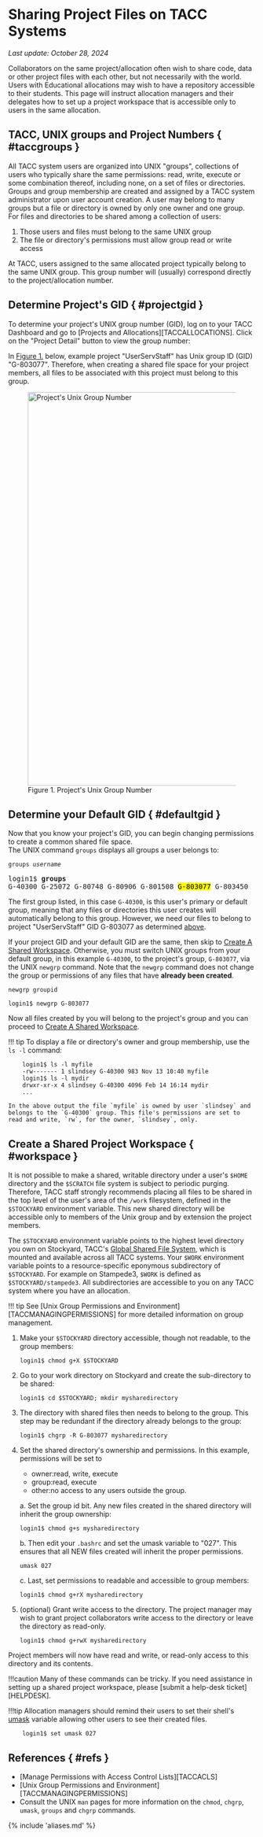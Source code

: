 # Sharing Project Files on TACC Systems
*Last update: October 28, 2024* 


Collaborators on the same project/allocation often wish to share code, data or other project files with each other, but not necessarily with the world. Users with Educational allocations may wish to have a repository accessible to their students. This page will instruct allocation managers and their delegates how to set up a project workspace that is accessible only to users in the same allocation. 

## TACC, UNIX groups and Project Numbers { #taccgroups }

All TACC system users are organized into UNIX "groups", collections of users who typically share the same permissions: read, write, execute or some combination thereof, including none, on a set of files or directories. Groups and group membership are created and assigned by a TACC system administrator upon user account creation. A user may belong to many groups but a file or directory is owned by only one owner and one group. For files and directories to be shared among a collection of users: 

1. Those users and files must belong to the same UNIX group
2. The file or directory's permissions must allow group read or write access

At TACC, users assigned to the same allocated project typically belong to the same UNIX group. This group number will (usually) correspond directly to the project/allocation number. 

## Determine Project's GID { #projectgid }

To determine your project's UNIX group number (GID), log on to your TACC Dashboard and go to [Projects and Allocations][TACCALLOCATIONS].  Click on the "Project Detail" button to view the group number:

In [Figure 1.](#figure1) below, example project "UserServStaff" has Unix group ID (GID) "G-803077".  Therefore, when creating a shared file space for your project members, all files to be associated with this project must belong to this group.

<figure id="figure1">
<img alt="Project's Unix Group Number" width="800" src="../imgs/sharingprojectfiles-1.png">
<figcaption>Figure 1. Project's Unix Group Number</figcaption></figure>


## Determine your Default GID { #defaultgid }

Now that you know your project's GID, you can begin changing permissions to create a common shared file space.  
The UNIX command `groups` displays all groups a user belongs to:

<code>groups <i>username</i></code>

<pre>
login1$ <b>groups</b>
G-40300 G-25072 G-80748 G-80906 G-801508 <mark>G-803077</mark> G-803450 
</pre>

The first group listed, in this case `G-40300`, is this user's primary or default group, meaning that any files or directories this user creates will automatically belong to this group. However, we need our files to belong to project "UserServStaff" GID G-803077 as determined [above](#projectgid).  

If your project GID and your default GID are the same, then skip to [Create A Shared Workspace](#workspace).  Otherwise, you must switch UNIX groups from your default group, in this example `G-40300`, to the project's group, `G-803077`, via the UNIX `newgrp` command.  Note that the `newgrp` command does not change the group or permissions of any files that have **already been created**.  

```syntax
newgrp groupid
```

```cmd-line
login1$ newgrp G-803077
```

Now all files created by you will belong to the project's group and you can proceed to [Create A Shared Workspace](#workspace).


!!! tip
	To display a file or directory's owner and group membership, use the `ls -l` command:

		login1$ ls -l myfile
		-rw------- 1 slindsey G-40300 983 Nov 13 10:40 myfile
		login1$ ls -l mydir
		drwxr-xr-x 4 slindsey G-40300 4096 Feb 14 16:14 mydir
		...

	In the above output the file `myfile` is owned by user `slindsey` and belongs to the `G-40300` group. This file's permissions are set to read and write, `rw`, for the owner, `slindsey`, only.


## Create a Shared Project Workspace { #workspace }

It is not possible to make a shared, writable directory under a user's `$HOME` directory and the `$SCRATCH` file system is subject to periodic purging. Therefore, TACC staff strongly recommends placing all files to be shared in the top level of the user's area of the `/work` filesystem, defined in the `$STOCKYARD` environment variable. This new shared directory will be accessible only to members of the Unix group and by extension the project members.

The `$STOCKYARD` environment variable points to the highest level directory you own on Stockyard, TACC's [Global Shared File System](https://www.tacc.utexas.edu/systems/stockyard), which is mounted and available across all TACC systems. Your `$WORK` environment variable points to a resource-specific eponymous subdirectory of `$STOCKYARD`. For example on Stampede3, `$WORK` is defined as `$STOCKYARD/stampede3`.  All subdirectories are accessible to you on any TACC system where you have an allocation.

!!! tip
	See [Unix Group Permissions and Environment][TACCMANAGINGPERMISSIONS] for more detailed information on group management.


1. Make your `$STOCKYARD` directory accessible, though not readable, to the group members:  

	```cmd-line
	login1$ chmod g+X $STOCKYARD
	```

1. Go to your work directory on Stockyard and create the sub-directory to be shared:

	```cmd-line
	login1$ cd $STOCKYARD; mkdir mysharedirectory
	```

1. The directory with shared files then needs to belong to the group. This step may be redundant if the directory already belongs to the group:

	```cmd-line
	login1$ chgrp -R G-803077 mysharedirectory
	```

1. Set the shared directory's ownership and permissions. In this example, permissions will be set to 

	* owner:read, write, execute 
	* group:read, execute
	* other:no access to any users outside the group.  

	a. Set the group id bit. Any new files created in the shared directory will inherit the group ownership:

	```cmd-line
	login1$ chmod g+s mysharedirectory
	```

	b. Then edit your `.bashrc` and set the umask variable to "027". This ensures that all NEW files created will inherit the proper permissions.

	```syntax
	umask 027
	```
	
	c. Last, set permissions to readable and accessible to group members:

	```cmd-line
	login1$ chmod g+rX mysharedirectory
	```

1. (optional) Grant write access to the directory. The project manager may wish to grant project collaborators write access to the directory or leave the directory as read-only.

	```cmd-line
	login1$ chmod g+rwX mysharedirectory
	```

Project members will now have read and write, or read-only access to this directory and its contents. 

!!!caution
	Many of these commands can be tricky. If you need assistance in setting up a shared project workspace, please [submit a help-desk ticket][HELPDESK]. 


!!!tip
	Allocation managers should remind their users to set their shell's [umask](http://en.wikipedia.org/wiki/Umask) variable allowing other users to see their created files.  

		login1$ set umask 027


## References { #refs }

* [Manage Permissions with Access Control Lists][TACCACLS]
* [Unix Group Permissions and Environment][TACCMANAGINGPERMISSIONS]
* Consult the UNIX `man` pages for more information on the `chmod`, `chgrp`, `umask`, `groups` and `chgrp` commands.


{% include 'aliases.md' %}

